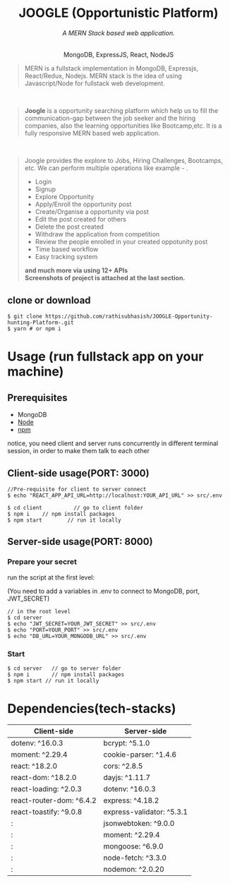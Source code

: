 <h1 align="center">
JOOGLE (Opportunistic Platform)
</h1>
<h6 align="center">A MERN Stack based web application.</h6>
<p align="center">
MongoDB, ExpressJS, React, NodeJS
</p>

> MERN is a fullstack implementation in MongoDB, Expressjs, React/Redux, Nodejs.
MERN stack is the idea of using Javascript/Node for fullstack web development.

<br>

> <b>Joogle</b> is a opportunity searching platform which help us to fill the communication-gap between the job seeker and the hiring companies, also the learning opportunities like Bootcamp,etc. It is a fully responsive MERN based web application.

<br>

> Joogle provides the explore to Jobs, Hiring Challenges, Bootcamps, etc. We can perform multiple operations like example - .
> <ul><li>Login</li><li>Signup</li><li>Explore Opportunity</li><li>Apply/Enroll the opportunity post</li><li>Create/Organise a opportunity via post</li><li>Edit the post created for others</li><li>Delete the post created</li><li>Withdraw the application from  competition</li><li>Review the people enrolled in your created oppotunity post</li><li>Time based workflow</li><li>Easy tracking system</li></ul><b>and much more via using 12+ APIs</b><br><strong>Screenshots of project is attached at the last section.</strong>



## clone or download
```terminal
$ git clone https://github.com/rathisubhasish/JOOGLE-Opportunity-hunting-Platform-.git
$ yarn # or npm i
```

# Usage (run fullstack app on your machine)

## Prerequisites
- MongoDB
- [Node](https://nodejs.org/en/download/)
- [npm](https://nodejs.org/en/download/package-manager/)

notice, you need client and server runs concurrently in different terminal session, in order to make them talk to each other

## Client-side usage(PORT: 3000)

```terminal
//Pre-requisite for client to server connect
$ echo "REACT_APP_API_URL=http://localhost:YOUR_API_URL" >> src/.env
```

```terminal
$ cd client          // go to client folder
$ npm i    // npm install packages
$ npm start        // run it locally
```

## Server-side usage(PORT: 8000)

### Prepare your secret

run the script at the first level:

(You need to add a variables in .env to connect to MongoDB, port, JWT_SECRET)

```terminal
// in the root level
$ cd server
$ echo "JWT_SECRET=YOUR_JWT_SECRET" >> src/.env
$ echo "PORT=YOUR_PORT" >> src/.env
$ echo "DB_URL=YOUR_MONGODB_URL" >> src/.env
```

### Start

```terminal
$ cd server   // go to server folder
$ npm i       // npm install packages
$ npm start // run it locally
```

# Dependencies(tech-stacks)
Client-side | Server-side
--- | ---
dotenv: ^16.0.3|bcrypt: ^5.1.0
moment: ^2.29.4 | cookie-parser: ^1.4.6
react: ^18.2.0 | cors: ^2.8.5
react-dom: ^18.2.0 | dayjs: ^1.11.7
react-loading: ^2.0.3 | dotenv: ^16.0.3
react-router-dom: ^6.4.2 | express: ^4.18.2
react-toastify: ^9.0.8 | express-validator: ^5.3.1
: | jsonwebtoken: ^9.0.0
: | moment: ^2.29.4
: | mongoose: ^6.9.0
: | node-fetch: ^3.3.0
: | nodemon: ^2.0.20
